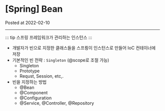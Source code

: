# [Spring] Bean

Posted at 2022-02-10

---

::: tip
스프링 프레임워크가 관리하는 인스턴스
:::

- 개발자가 빈으로 지정한 클래스들을 스프릥이 인스턴스로 만들어 IoC 컨테이너에 저장
- 기본적인 빈 전략 : `Singleton` (@scope로 조절 가능)
  - Singleton
  - Prototype
  - Requst, Session, etc,.
- 빈을 지정하는 방법
  - @Bean
  - @Component
  - @Configuration
  - @Service, @Controller, @Repository
  